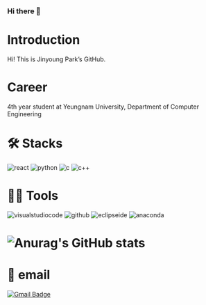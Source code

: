 ### Hi there 👋


# Introduction
Hi! This is Jinyoung Park’s GitHub.

# Career
4th year student at Yeungnam University, Department of Computer Engineering

# 🛠️ Stacks
<img alt="react" src="http://img.shields.io/badge/react-61DAFB.svg?style=flat-wquare&logo=react&logoColor=white"/> <img alt="python" src="http://img.shields.io/badge/python-3776AB.svg?style=flat-wquare&logo=python&logoColor=white"/> <img alt="c" src="http://img.shields.io/badge/c-A8B9CC.svg?style=flat-wquare&logo=c&logoColor=white"/> <img alt="c++" src="http://img.shields.io/badge/c++-00599C.svg?style=flat-wquare&logo=c++&logoColor=white"/>

# 💪🏼 Tools
<img alt="visualstudiocode" src="http://img.shields.io/badge/visualstudiocode-007ACC.svg?style=flat-wquare&logo=visualstudiocode&logoColor=white"/> <img alt="github" src="http://img.shields.io/badge/github-181717.svg?style=flat-wquare&logo=github&logoColor=white"/> <img alt="eclipseide" src="http://img.shields.io/badge/eclipseide-2C2255.svg?style=flat-wquare&logo=eclipseide&logoColor=white"/> <img alt="anaconda" src="http://img.shields.io/badge/anaconda-44A833.svg?style=flat-wquare&logo=anaconda&logoColor=white"/>

# ![Anurag's GitHub stats](https://github-readme-stats.vercel.app/api?username=zzinyy&show_icons=true&theme=radical)

# 📧 email
[![Gmail Badge](https://img.shields.io/badge/Gmail-d14836?style=flat-square&logo=Gmail&logoColor=white&link=mailto:kld19238@gmail.com)](kld19238@gmail.com)
